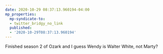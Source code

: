 ```yaml
---
date: 2020-10-29 08:37:13.960194-04:00
mp_properties:
  mp-syndicate-to:
  - twitter_bridgy_no_link
  published:
  - '2020-10-29T08:37:13.960194'
---
```


Finished season 2 of Ozark and I guess Wendy is Walter White, not Marty?